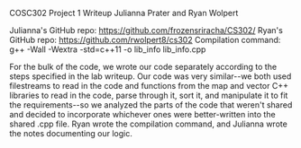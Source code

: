 COSC302 Project 1 Writeup
Julianna Prater and Ryan Wolpert

Julianna's GitHub repo: https://github.com/frozensriracha/CS302/
Ryan's GitHub repo: https://github.com/rwolpert8/cs302
Compilation command: g++ -Wall -Wextra -std=c++11 -o lib_info lib_info.cpp

For the bulk of the code, we wrote our code separately according to the steps specified in the lab writeup. 
Our code was very similar--we both used filestreams to read in the code and functions from the map and vector C++ 
libraries to read in the code, parse through it, sort it, and manipulate it to fit the requirements--so we analyzed 
the parts of the code that weren't shared and decided to incorporate whichever ones were better-written into the shared 
.cpp file. Ryan wrote the compilation command, and Julianna wrote the notes documenting our logic.
